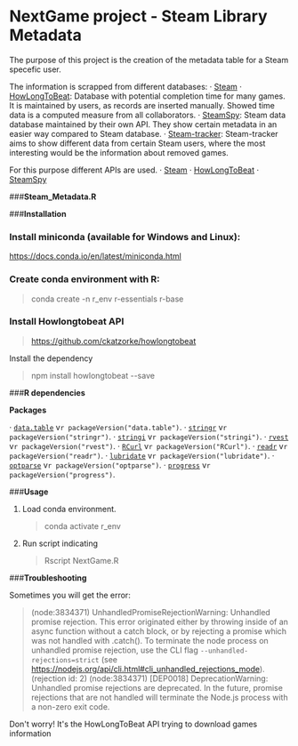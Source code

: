 <!-- README.md is generated from README.Rmd. Please edit that file -->

# **NextGame project - Steam Library Metadata**

The purpose of this project is the creation of the metadata table for a Steam specefic user.

The information is scrapped from different databases:
· [Steam](https://store.steampowered.com/) 
· [HowLongToBeat](https://howlongtobeat.com/): Database with potential completion time for many games. It is maintained by users, as records are inserted manually. Showed time data is a computed measure from all collaborators.
· [SteamSpy](https://steamspy.com/): Steam data database maintained by their own API. They show certain metadata in an easier way compared to Steam database. 
· [Steam-tracker](https://steam-tracker.com/): Steam-tracker aims to show different data from certain Steam users, where the most interesting would be the information about removed games.

For this purpose different APIs are used.
· [Steam](https://store.steampowered.com/api/appdetails/)
· [HowLongToBeat](https://github.com/ckatzorke/howlongtobeat)
· [SteamSpy](https://steamspy.com/api.php)

###**Steam_Metadata.R**

###**Installation**

### Install miniconda (available for Windows and Linux):

https://docs.conda.io/en/latest/miniconda.html

### Create conda environment with R:

> conda create -n r_env r-essentials r-base

### Install Howlongtobeat API

> https://github.com/ckatzorke/howlongtobeat

Install the dependency

> npm install howlongtobeat --save

###**R dependencies**

**Packages**

· [`data.table`](https://cran.r-project.org/web/packages/data.table/index.html) v`r packageVersion("data.table")`. 
· [`stringr`](https://cran.r-project.org/web/packages/stringr/index.html) v`r packageVersion("stringr")`.
· [`stringi`](https://cran.r-project.org/web/packages/stringi/index.html) v`r packageVersion("stringi")`. 
· [`rvest`](https://cran.r-project.org/web/packages/rvest/index.html) v`r packageVersion("rvest")`. 
· [`RCurl`](https://cran.r-project.org/web/packages/RCurl/index.html) v`r packageVersion("RCurl")`. 
· [`readr`](https://cran.r-project.org/web/packages/readr/index.html) v`r packageVersion("readr")`. 
· [`lubridate`](https://cran.r-project.org/web/packages/lubridate/index.html) v`r packageVersion("lubridate")`. 
· [`optparse`](https://cran.r-project.org/web/packages/optparse/index.html) v`r packageVersion("optparse")`. 
· [`progress`](https://cran.r-project.org/web/packages/progress/index.html) v`r packageVersion("progress")`. 

###**Usage**




1. Load conda environment. 
    > conda activate r_env
2. Run script indicating
    > Rscript NextGame.R 

###**Troubleshooting**

Sometimes you will get the error:


> (node:3834371) UnhandledPromiseRejectionWarning: Unhandled promise rejection. This error originated either by throwing inside of an async function without a catch block, or by rejecting a promise which was not handled with .catch(). To terminate the node process on unhandled promise rejection, use the CLI flag `--unhandled-rejections=strict` (see https://nodejs.org/api/cli.html#cli_unhandled_rejections_mode). (rejection id: 2)
(node:3834371) [DEP0018] DeprecationWarning: Unhandled promise rejections are deprecated. In the future, promise rejections that are not handled will terminate the Node.js process with a non-zero exit code.

Don't worry! It's the HowLongToBeat API trying to download games information

